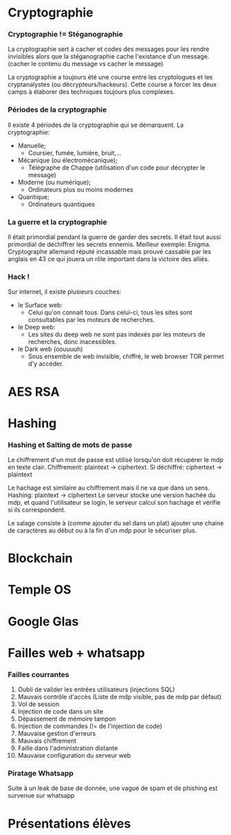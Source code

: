 # Cryptographie

### Cryptographie != Stéganographie
La cryptographie sert à cacher et codes des messages pour les rendre invisibles alors que la stéganographie cache l'existance d'un message. (cacher le contenu du message vs cacher le message)

La cryptographie a toujours été une course entre les cryptologues et les cryptanalystes (ou décrypteurs/hackeurs). Cette course a forcer les deux camps à élaborer des techniques toujours plus complexes.

### Périodes de la cryptographie
Il existe 4 périodes de la cryptographie qui se démarquent.
La cryptographie:
- Manuelle;
	- Coursier, fumée, lumière, bruit,...
- Mécanique (ou électromécanique);
	- Télégraphe de Chappe (utilisation d'un code pour décrypter le message)
- Moderne (ou numérique);
	- Ordinateurs plus ou moins modernes
- Quantique;
	- Ordinateurs quantiques

### La guerre et la cryptographie

Il était primordial pendant la guerre de garder des secrets. Il était tout aussi primordial de déchiffrer les secrets ennemis.
Meilleur exemple: Enigma. Cryptographe allemand réputé incassable mais prouvé cassable par les anglais en 43 ce qui jouera un rôle important dans la victoire des alliés. 

### Hack !

Sur internet, il existe plusieurs couches: 
- le Surface web:
	- Celui qu'on connait tous. Dans celui-ci, tous les sites sont consultables par les moteurs de recherches.
- le Deep web:
	- Les sites du deep web ne sont pas indexés par les moteurs de recherches, donc inacessibles.
- le Dark web (oouuuuh)
	- Sous ensemble de web invisible, chiffré, le web browser TOR permet d'y accéder. 
# AES RSA

# Hashing
### Hashing et Salting de mots de passe

Le chiffrement d'un mot de passe est utilisé lorsqu'on doit récupérer le mdp en texte clair.
Chiffrement: plaintext -> ciphertext. Si déchiffré: ciphertext -> plaintext

Le hachage est similaire au chiffrement mais il ne va que dans un sens.
Hashing: plaintext -> ciphertext
Le serveur stocke une version hachée du mdp, et quand l'utilisateur se login, le serveur calcul son hachage et vérifie si ils correspondent.

Le salage consiste à (comme ajouter du sel dans un plat) ajouter une chaine de caractères au début ou à la fin d'un mdp pour le sécuriser plus.

	 
# Blockchain

# Temple OS

# Google Glas

# Failles web + whatsapp

### Failles courrantes
1) Oubli de valider les entrées utilisateurs (injections SQL)
2) Mauvais contrôle d'accès (Liste de mdp visible, pas de mdp par défaut)
3) Vol de session
4) Injection de code dans un site
5) Dépassement de mémoire tampon
6) Injection de commandes (!= de l'injection de code)
7) Mauvaise gestion d'erreurs
8) Mauvais chiffrement
9) Faille dans l'administration distante
10) Mauvaise configuration du serveur web

### Piratage Whatsapp
Suite à un leak de base de donnée, une vague de spam et de phishing est survenue sur whatsapp 

# Présentations élèves
